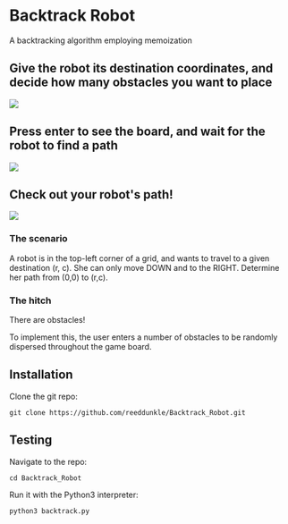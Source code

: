 # Backtrack Robot
A backtracking algorithm employing memoization


Give the robot its destination coordinates, and decide how many obstacles you want to place
----

<img src=http://i.imgur.com/SVmF7zs.png>

Press enter to see the board, and wait for the robot to find a path
----

<img src=http://imgur.com/jpsqRNp.png>

Check out your robot's path!
----

<img src=http://i.imgur.com/VZu1eyq.png>


### The scenario

A robot is in the top-left corner of a grid, and wants to travel to a given destination (r, c).
She can only move DOWN and to the RIGHT. Determine her path from (0,0) to (r,c).

### The hitch

There are obstacles!

To implement this, the user enters a number of obstacles to be randomly dispersed throughout the game board.


Installation
----

Clone the git repo:

```
git clone https://github.com/reeddunkle/Backtrack_Robot.git
```

Testing
----

Navigate to the repo:

```
cd Backtrack_Robot
```

Run it with the Python3 interpreter:

```
python3 backtrack.py
```



